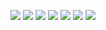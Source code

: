 ![](https://img.shields.io/badge/FreeBSD-informational?style=for-the-badge&logo=FreeBSD&logoColor=red&color=000000)
![](https://img.shields.io/badge/NetBSD-informational?style=for-the-badge&logo=NetBSD&logoColor=orange&color=000000)
![](https://img.shields.io/badge/OpenBSD-informational?style=for-the-badge&logo=OpenBSD&logoColor=blue&color=000000)
![](https://img.shields.io/badge/NGINX-informational?style=for-the-badge&logo=NGINX&logoColor=green&color=000000)
![](https://img.shields.io/badge/Podman-informational?style=for-the-badge&logo=podman&logoColor=blue&color=000000)
![](https://img.shields.io/badge/Kubernetes-informational?style=for-the-badge&logo=kubernetes&logoColor=blue&color=000000)
![](https://img.shields.io/badge/Telegram-informational?style=for-the-badge&logo=telegram&logoColor=blue&color=000000)
